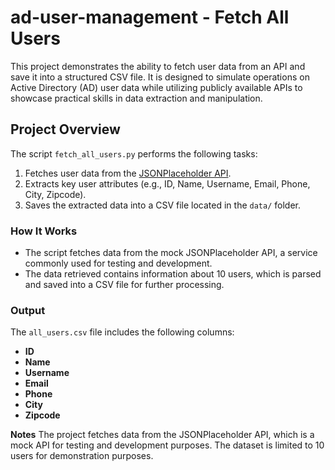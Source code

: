 # ad-user-management - Fetch All Users

This project demonstrates the ability to fetch user data from an API and save it into a structured CSV file. It is designed to simulate operations on Active Directory (AD) user data while utilizing publicly available APIs to showcase practical skills in data extraction and manipulation.

## Project Overview

The script `fetch_all_users.py` performs the following tasks:
1. Fetches user data from the [JSONPlaceholder API](https://jsonplaceholder.typicode.com/users).
2. Extracts key user attributes (e.g., ID, Name, Username, Email, Phone, City, Zipcode).
3. Saves the extracted data into a CSV file located in the `data/` folder.

### How It Works

- The script fetches data from the mock JSONPlaceholder API, a service commonly used for testing and development.
- The data retrieved contains information about 10 users, which is parsed and saved into a CSV file for further processing.

### Output

The `all_users.csv` file includes the following columns:
- **ID**
- **Name**
- **Username**
- **Email**
- **Phone**
- **City**
- **Zipcode**

**Notes**
The project fetches data from the JSONPlaceholder API, which is a mock API for testing and development purposes.
The dataset is limited to 10 users for demonstration purposes.
   

